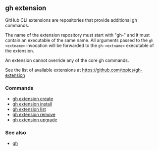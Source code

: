 

## gh extension

GitHub CLI extensions are repositories that provide additional gh commands.

The name of the extension repository must start with "gh-" and it must contain an
executable of the same name. All arguments passed to the `gh <extname>` invocation
will be forwarded to the `gh-<extname>` executable of the extension.

An extension cannot override any of the core gh commands.

See the list of available extensions at <https://github.com/topics/gh-extension>


### Commands

* [gh extension create](./gh_extension_create)
* [gh extension install](./gh_extension_install)
* [gh extension list](./gh_extension_list)
* [gh extension remove](./gh_extension_remove)
* [gh extension upgrade](./gh_extension_upgrade)


### See also

* [gh](./gh)

